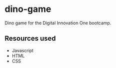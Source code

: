 # dino-game

Dino game for the Digital Innovation One bootcamp.


## Resources used
* Javascript
* HTML
* CSS



